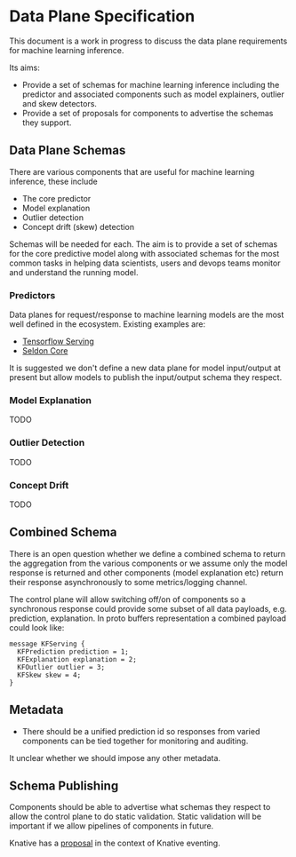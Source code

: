 # Data Plane Specification

This document is a work in progress to discuss the data plane requirements for machine learning inference.

Its aims:

 * Provide a set of schemas for machine learning inference including the predictor and associated components such as model explainers, outlier and skew detectors.
 * Provide a set of proposals for components to advertise the schemas they support.

## Data Plane Schemas

There are various components that are useful for machine learning inference, these include

 * The core predictor
 * Model explanation
 * Outlier detection
 * Concept drift (skew) detection

Schemas will be needed for each. The aim is to provide a set of schemas for the core predictive model along with associated schemas for the most common tasks in helping data scientists, users and devops teams monitor and understand the running model.

### Predictors

Data planes for request/response to machine learning models are the most well defined in the ecosystem. Existing examples are:

 * [Tensorflow Serving](https://github.com/tensorflow/serving/blob/master/tensorflow_serving/apis/prediction_service.proto)
 * [Seldon Core](https://github.com/SeldonIO/seldon-core/blob/master/proto/prediction.proto)

It is suggested we don't define a new data plane for model input/output at present but allow models to publish the input/output schema they respect.


### Model Explanation

TODO

### Outlier Detection

TODO

### Concept Drift

TODO


## Combined Schema

There is an open question whether we define a combined schema to return the aggregation from the various components or we assume only the model response is returned and other components (model explanation etc) return their response asynchronously to some metrics/logging channel.

The control plane will allow switching off/on of components so a synchronous response could provide some subset of all data payloads, e.g. prediction, explanation. In proto buffers representation a combined payload could look like:

```
message KFServing {
  KFPrediction prediction = 1;
  KFExplanation explanation = 2;
  KFOutlier outlier = 3;
  KFSkew skew = 4;
}
```

## Metadata

  * There should be a unified prediction id so responses from varied components can be tied together for monitoring and auditing.

It unclear whether we should impose any other metadata.

## Schema Publishing

Components should be able to advertise what schemas they respect to allow the control plane to do static validation. Static validation will be important if we allow pipelines of components in future.

Knative has a [proposal](https://github.com/knative/eventing/blob/6155ebb1f662e7d8930d27d3446e47103bde5c85/docs/registry/README.md) in the context of Knative eventing.

